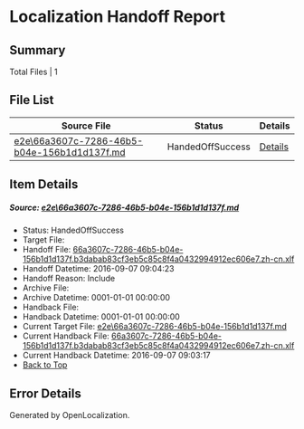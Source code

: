 # <a name='report-top'></a> Localization Handoff Report

## Summary
 Total Files | 1

## File List
 Source File | Status | Details 
 ----------- | ------ | ------- 
 [e2e\66a3607c-7286-46b5-b04e-156b1d1d137f.md](https://github.com/OpenLocalizationTestOrg/ol-test0/blob/8f0d5dc60415f625fb93f16facb3887632e69e37/e2e/66a3607c-7286-46b5-b04e-156b1d1d137f.md) | HandedOffSuccess | [Details](#6a96459d10e487d98809e9cd30196cf8f426f8281)

## Item Details
##### <a name='6a96459d10e487d98809e9cd30196cf8f426f8281'></a> Source: [e2e\66a3607c-7286-46b5-b04e-156b1d1d137f.md](https://github.com/OpenLocalizationTestOrg/ol-test0/blob/8f0d5dc60415f625fb93f16facb3887632e69e37/e2e/66a3607c-7286-46b5-b04e-156b1d1d137f.md)
* Status: HandedOffSuccess
* Target File: 
* Handoff File: [66a3607c-7286-46b5-b04e-156b1d1d137f.b3dabab83cf3eb5c85c8f4a0432994912ec606e7.zh-cn.xlf](https://github.com/OpenLocalizationTestOrg/ol-test0-handoff/blob/408d2338188657b8c99a6e869eb9f74d62939638/ol-handoff/OpenLocalizationTestOrg/ol-test0-zhcn/yuwzho/ht/66a3607c-7286-46b5-b04e-156b1d1d137f.b3dabab83cf3eb5c85c8f4a0432994912ec606e7.zh-cn.xlf)
* Handoff Datetime: 2016-09-07 09:04:23
* Handoff Reason: Include
* Archive File: 
* Archive Datetime: 0001-01-01 00:00:00
* Handback File: 
* Handback Datetime: 0001-01-01 00:00:00
* Current Target File: [e2e\66a3607c-7286-46b5-b04e-156b1d1d137f.md](https://github.com/OpenLocalizationTestOrg/ol-test0-zhcn/blob/d26c68a520165dd589f3ea7bb5226d4bc077d8d3/e2e/66a3607c-7286-46b5-b04e-156b1d1d137f.md)
* Current Handback File: [66a3607c-7286-46b5-b04e-156b1d1d137f.b3dabab83cf3eb5c85c8f4a0432994912ec606e7.zh-cn.xlf](https://github.com/OpenLocalizationTestOrg/ol-test0-handback/blob/29b053fc916698e79f149052f533c9b58e086b37/ol-handback/OpenLocalizationTestOrg/ol-test0-zhcn/yuwzho/ht/66a3607c-7286-46b5-b04e-156b1d1d137f.b3dabab83cf3eb5c85c8f4a0432994912ec606e7.zh-cn.xlf)
* Current Handback Datetime: 2016-09-07 09:03:17
* [Back to Top](#report-top)


## Error Details

Generated by OpenLocalization.
